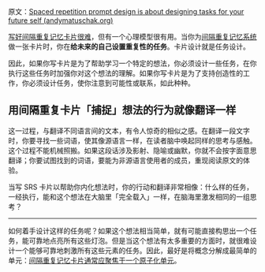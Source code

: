 原文：[Spaced repetition prompt design is about designing tasks for your future self (andymatuschak.org)](https://notes.andymatuschak.org/z4TCpuykanZCZYtC5xCccfuiTMZQzdeRv5BuW)

[写好间隔重复记忆卡片很难](https://notes.andymatuschak.org/z3ntJ7w9C3uapYp1m3gy2EK6PN788guzEoUNN)，但有一个心理模型很有用。当你为[间隔重复记忆系统](https://notes.andymatuschak.org/z4eXdSMJFv2qVGXSUEKH4vdcHBrLHcFY1ZGfC)做一张卡片时，你在**给未来的自己设置重复性的任务**。卡片设计就是任务设计。

因此，如果你写卡片是为了帮助学习一个特定的想法，你必须设计一些任务，在你执行这些任务时加强你对这个想法的理解。如果你写卡片是为了支持创造性的工作，你必须设计任务，使你注意到可能性或联系，如此种种。

## 用间隔重复卡片「捕捉」想法的行为就像翻译一样

这一过程，与翻译不同语言间的文本，有令人惊奇的相似之感。在翻译一段文字时，你要寻找一些词语，使其像源语言一样，在读者脑中唤起同样的思考与感触。这个过程不能机械照搬。如果这段话涉及影射、隐喻或幽默，你就不会按字面意思翻译；你要试图找到的词语，要能为非源语言使用者的成员，重现阅读原文的体验。

当写 SRS 卡片以帮助你内化想法时，你的行动和翻译非常相像：什么样的任务，一经执行，能和这个想法在大脑里「完全载入」一样，在脑海里激发相同的一组思考？

------

如何着手设计这样的任务呢？如果这个想法相当简单，就有可能直接构思出一个任务，能可靠地点亮所有这些灯泡。但是当这个想法有太多重要的方面时，就很难设计一个能够可靠地刺激所有这些元素的任务。因此，最好是将概念分解成最简单的单元：[间隔重复记忆卡片通常应聚焦于一个原子化单元](https://notes.andymatuschak.org/z8kPjeqPqJwLwqdVqPYBBTwfU3aczsFyvXFmx)。